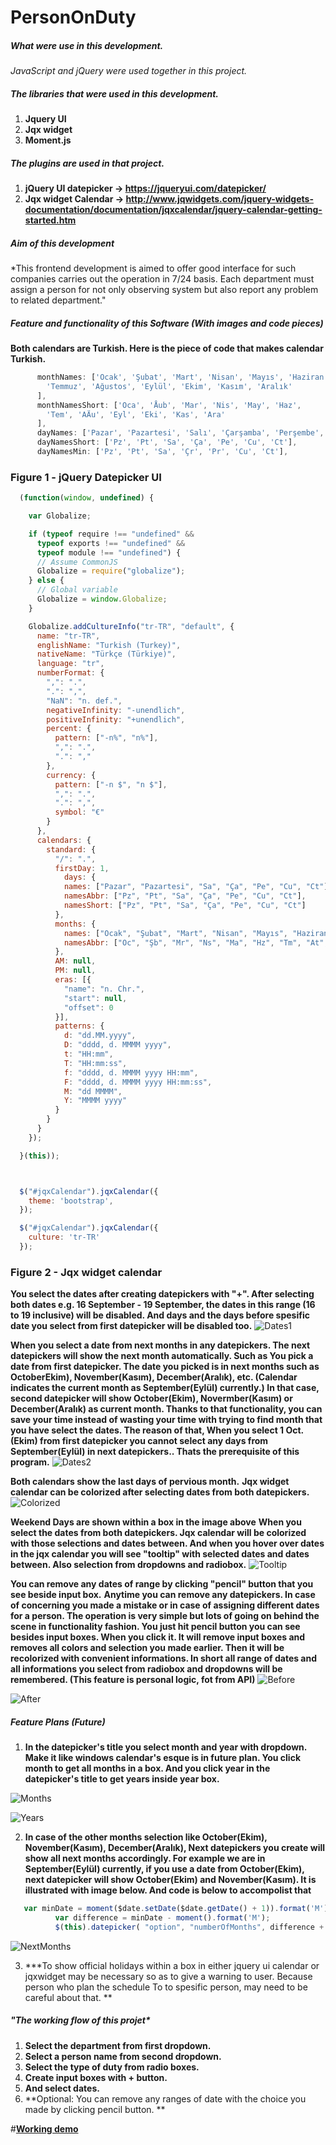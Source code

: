 # PersonOnDuty

##### *What were use in this development.*

*JavaScript and jQuery were used together in this project.*

##### *The libraries that were used in this development.*

1. **Jquery UI**
2. **Jqx widget**
3. **Moment.js**

##### *The plugins are used in that project.*

1. **jQuery UI datepicker -> https://jqueryui.com/datepicker/**
2. **Jqx widget Calendar -> http://www.jqwidgets.com/jquery-widgets-documentation/documentation/jqxcalendar/jquery-calendar-getting-started.htm**

##### *Aim of this development*

*This frontend development is aimed to offer good interface for such companies carries out the operation in 7/24 basis. Each department must assign a person for not only observing system but also report any problem to related department." 

##### *Feature and functionality of this Software (With images and code pieces)*

**Both calendars are Turkish. Here is the piece of code that makes calendar Turkish.**

```javascript
      monthNames: ['Ocak', 'Şubat', 'Mart', 'Nisan', 'Mayıs', 'Haziran',
        'Temmuz', 'Ağustos', 'Eylül', 'Ekim', 'Kasım', 'Aralık'
      ],
      monthNamesShort: ['Oca', 'Åub', 'Mar', 'Nis', 'May', 'Haz',
        'Tem', 'AÄu', 'Eyl', 'Eki', 'Kas', 'Ara'
      ],
      dayNames: ['Pazar', 'Pazartesi', 'Salı', 'Çarşamba', 'Perşembe', 'Cuma', 'Cumartesi'],
      dayNamesShort: ['Pz', 'Pt', 'Sa', 'Ça', 'Pe', 'Cu', 'Ct'],
      dayNamesMin: ['Pz', 'Pt', 'Sa', 'Çr', 'Pr', 'Cu', 'Ct'],
```

### **Figure 1 - jQuery Datepicker UI**

```javascript
  (function(window, undefined) {

    var Globalize;

    if (typeof require !== "undefined" &&
      typeof exports !== "undefined" &&
      typeof module !== "undefined") {
      // Assume CommonJS
      Globalize = require("globalize");
    } else {
      // Global variable
      Globalize = window.Globalize;
    }

    Globalize.addCultureInfo("tr-TR", "default", {
      name: "tr-TR",
      englishName: "Turkish (Turkey)",
      nativeName: "Türkçe (Türkiye)",
      language: "tr",
      numberFormat: {
        ",": ".",
        ".": ",",
        "NaN": "n. def.",
        negativeInfinity: "-unendlich",
        positiveInfinity: "+unendlich",
        percent: {
          pattern: ["-n%", "n%"],
          ",": ".",
          ".": ","
        },
        currency: {
          pattern: ["-n $", "n $"],
          ",": ".",
          ".": ",",
          symbol: "€"
        }
      },
      calendars: {
        standard: {
          "/": ".",
          firstDay: 1,
            days: {
            names: ["Pazar", "Pazartesi", "Sa", "Ça", "Pe", "Cu", "Ct"],
            namesAbbr: ["Pz", "Pt", "Sa", "Ça", "Pe", "Cu", "Ct"],
            namesShort: ["Pz", "Pt", "Sa", "Ça", "Pe", "Cu", "Ct"]
          },
          months: {
            names: ["Ocak", "Şubat", "Mart", "Nisan", "Mayıs", "Haziran", "Temmuz", "Ağustos", "Eylül", "Ekim", "Kasım", "Aralık", ""],
            namesAbbr: ["Oc", "Şb", "Mr", "Ns", "Ma", "Hz", "Tm", "At", "el", "Ek", "Ks", "Al", ""]
          },
          AM: null,
          PM: null,
          eras: [{
            "name": "n. Chr.",
            "start": null,
            "offset": 0
          }],
          patterns: {
            d: "dd.MM.yyyy",
            D: "dddd, d. MMMM yyyy",
            t: "HH:mm",
            T: "HH:mm:ss",
            f: "dddd, d. MMMM yyyy HH:mm",
            F: "dddd, d. MMMM yyyy HH:mm:ss",
            M: "dd MMMM",
            Y: "MMMM yyyy"
          }
        }
      }
    });

  }(this));



  $("#jqxCalendar").jqxCalendar({
    theme: 'bootstrap',
  });

  $("#jqxCalendar").jqxCalendar({
    culture: 'tr-TR'
  });
```
### **Figure 2 - Jqx widget calendar**  

**You select the dates after creating datepickers with "+". After selecting both dates e.g. 16 September - 19 September, the dates in this range (16 to 19 inclusive) will be disabled. And days and the days before spesific date you select from first datepicker will be disabled too.**
![Dates1][Dates1]

[Dates1]: https://i.itsosticky.com/iq2udc.png "Disabled Dates"

 **When you select a date from next months in any datepickers. The next datepickers will show the next month automatically. Such as You pick a date from first datepicker. The date you picked is in next months such as OctoberEkim), November(Kasım), December(Aralık), etc. (Calendar indicates the current month as September(Eylül) currently.) In that case, second datepicker will show October(Ekim), Novermber(Kasım) or December(Aralık) as current month. Thanks to that functionality, you can save your time instead of wasting your time with trying to find month that you have select the dates. The reason of that, When you select 1 Oct.(Ekim) from first datepicker you cannot select any days from September(Eylül) in next datepickers.. Thats the prerequisite of this program.**
![Dates2][Dates2]

[Dates2]: https://i.itsosticky.com/10njc8l.png "Pervious Dates"

 **Both calendars show the last days of pervious month.**
 **Jqx widget calendar can be colorized after selecting dates from both datepickers.**
![Colorized][Colorized]

[Colorized]: https://i.itsosticky.com/10o9lqw.png "Colorized"

 **Weekend Days are shown within a box in the image above**
 **When you select the dates from both datepickers. Jqx calendar will be colorized with those selections and dates between. And when you hover over dates in the jqx calendar you will see "tooltip" with selected dates and dates between. Also selection from dropdowns and radiobox.**
![Tooltip][Tooltip]

[Tooltip]: https://i.itsosticky.com/zhi1pb.png "Tooltip"

 **You can remove any dates of range by clicking "pencil" button that you see beside input box.**
 **Anytime you can remove any datepickers. In case of concerning you made a mistake or in case of assigning different dates for a person. The operation is very simple but lots of going on behind the scene in functionality fashion. You just hit pencil button you can see besides input boxes. When you click it. It will remove input boxes and removes all colors and selection you made earlier. Then it will be recolorized with convenient informations. In short all range of dates and all informations you select from radiobox and dropdowns will be remembered. (This feature is personal logic, fot from API)**
![Before][Before]

[Before]: https://i.itsosticky.com/1a1iu96.png "Before"

![After][After]

[After]: https://i.itsosticky.com/131uzod.png "After"



##### *Feature Plans (Future)*

1. **In the datepicker's title you select month and year with dropdown. Make it like windows calendar's esque is in future plan. You click month to get all months in a box. And you click year in the datepicker's title to get years inside year box.**

![Months][Months]

[Months]: https://i.itsosticky.com/ij8mf0.png "Months"

![Years][Years]

[Years]: https://i.itsosticky.com/1tetm8k.png "Years"



2. **In case of the other months selection like October(Ekim), November(Kasım), December(Aralık), Next datepickers you create will show all next months accordingly. For example we are in September(Eylül) currently, if you use a date from October(Ekim), next datepicker will show October(Ekim) and November(Kasım). It is illustrated with image below. And code is below to accompolist that** 

```javascript
   var minDate = moment($date.setDate($date.getDate() + 1)).format('M');
          var difference = minDate - moment().format('M');
          $(this).datepicker( "option", "numberOfMonths", difference + 1);
```

![NextMonths][NextMonths]

[NextMonths]: https://i.itsosticky.com/8zw9f.png "NextMonths"

3. ***To show official holidays within a box in either jquery ui calendar or jqxwidget may
 be necessary so as to give a warning to user. Because person who plan the schedule
 To to spesific person, may need to be careful about that. **

##### "The working flow of this projet*

1. **Select the department from first dropdown.**
2. **Select a person name from second dropdown.**
3. **Select the type of duty from radio boxes.**
4. **Create input boxes with + button.**
5. **And select dates.**
6. **Optional: You can remove any ranges of date with the choice you made by clicking pencil button. **


#**[Working demo](http://jsfiddle.net/hellyeah/smzz2vvk/)**
